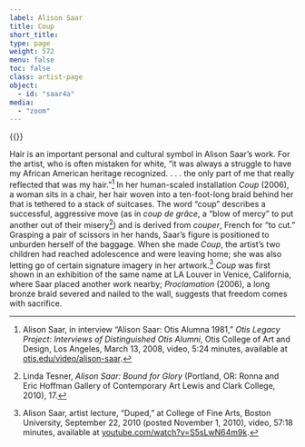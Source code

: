 ```yaml
---
label: Alison Saar
title: Coup
short_title:
type: page
weight: 572
menu: false
toc: false
class: artist-page
object:
  - id: "saar4a"
media:
  - "zoom"
---
```

{{<q-figure id="saar4a">}}

Hair is an important personal and cultural symbol in Alison Saar’s work. For the artist, who is often mistaken for white, “it was always a struggle to have my African American heritage recognized. . . . the only part of me that really reflected that was my hair.”[^1] In her human-scaled installation *Coup* (2006), a woman sits in a chair, her hair woven into a ten-foot-long braid behind her that is tethered to a stack of suitcases. The word “coup” describes a successful, aggressive move (as in *coup de grâce*, a “blow of mercy” to put another out of their misery[^2]) and is derived from *couper*, French for “to cut.” Grasping a pair of scissors in her hands, Saar’s figure is positioned to unburden herself of the baggage. When she made *Coup*, the artist’s two children had reached adolescence and were leaving home; she was also letting go of certain signature imagery in her artwork.[^3] *Coup* was first shown in an exhibition of the same name at LA Louver in Venice, California, where Saar placed another work nearby; *Proclamation* (2006), a long bronze braid severed and nailed to the wall, suggests that freedom comes with sacrifice.

[^1]: Alison Saar, in interview “Alison Saar: Otis Alumna 1981,” *Otis Legacy Project: Interviews of Distinguished Otis Alumni*, Otis College of Art and Design, Los Angeles, March 13, 2008, video, 5:24 minutes, available at [otis.edu/video/alison-saar](https://www.otis.edu/video/alison-saar).

[^2]: Linda Tesner, *Alison Saar: Bound for Glory* (Portland, OR: Ronna and Eric Hoffman Gallery of Contemporary Art Lewis and Clark College, 2010), 17.

[^3]: Alison Saar, artist lecture, “Duped,” at College of Fine Arts, Boston University, September 22, 2010 (posted November 1, 2010), video, 57:18 minutes, available at [youtube.com/watch?v=S5sLwN64m9k](https://www.youtube.com/watch?v=S5sLwN64m9k).
